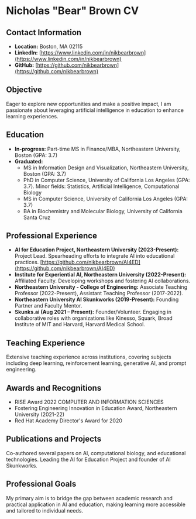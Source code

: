 # Nicholas "Bear" Brown CV

## Contact Information
- **Location:** Boston, MA 02115
- **LinkedIn:** [https://www.linkedin.com/in/nikbearbrown](https://www.linkedin.com/in/nikbearbrown)
- **GitHub:** [https://github.com/nikbearbrown](https://github.com/nikbearbrown)

## Objective
Eager to explore new opportunities and make a positive impact, I am passionate about leveraging artificial intelligence in education to enhance learning experiences.

## Education
- **In-progress:** Part-time MS in Finance/MBA, Northeastern University, Boston (GPA: 3.7)
- **Graduated:**
  - MS in Information Design and Visualization, Northeastern University, Boston (GPA: 3.7)
  - PhD in Computer Science, University of California Los Angeles (GPA: 3.7). Minor fields: Statistics, Artificial Intelligence, Computational Biology
  - MS in Computer Science, University of California Los Angeles (GPA: 3.7)
  - BA in Biochemistry and Molecular Biology, University of California Santa Cruz

## Professional Experience
- **AI for Education Project, Northeastern University (2023-Present):** Project Lead. Spearheading efforts to integrate AI into educational practices. [https://github.com/nikbearbrown/AI4ED](https://github.com/nikbearbrown/AI4ED)  
- **Institute for Experiential AI, Northeastern University (2022-Present):** Affiliated Faculty. Developing workshops and fostering AI collaborations.
- **Northeastern University - College of Engineering:** Associate Teaching Professor (2022-Present), Assistant Teaching Professor (2017-2022).
- **Northeastern University AI Skunkworks (2019-Present):** Founding Partner and Faculty Mentor.
- **Skunks.ai (Aug 2021 – Present):** Founder/Volunteer. Engaging in collaborative roles with organizations like Kinesso, Squark, Broad Institute of MIT and Harvard, Harvard Medical School.

## Teaching Experience
Extensive teaching experience across institutions, covering subjects including deep learning, reinforcement learning, generative AI, and prompt engineering.

## Awards and Recognitions
- RISE Award 2022 COMPUTER AND INFORMATION SCIENCES
- Fostering Engineering Innovation in Education Award, Northeastern University (2021-22)
- Red Hat Academy Director's Award for 2020

## Publications and Projects
Co-authored several papers on AI, computational biology, and educational technologies. Leading the AI for Education Project and founder of AI Skunkworks.

## Professional Goals
My primary aim is to bridge the gap between academic research and practical application in AI and education, making learning more accessible and tailored to individual needs.
